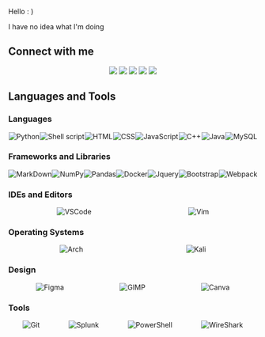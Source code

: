 Hello : )

I have no idea what I'm doing

## Connect with me

<p align="center">
  <a href="https://www.linkedin.com/in/srivathsannayak/" alt="LinkedIn"><img src="https://img.shields.io/badge/linkedin-%230077B5.svg?style=for-the-badge&logo=linkedin&logoColor=white"></a>
  <a href="https://tryhackme.com/p/svheartvsnares" alt="TryHackMe"><img src="https://img.shields.io/badge/tryhackme-%23212C42.svg?&style=for-the-badge&logo=tryhackme&logoColor=white"></a>
  <a href="https://github.com/SrivathsanNayak" alt="GitHub"><img src="https://img.shields.io/badge/github-%100000.svg?&style=for-the-badge&logo=github&logoColor=white"></a>
  <a href="https://leetcode.com/user5496I/" alt="LeetCode"><img src="https://img.shields.io/badge/leetcode-%23000000.svg?&style=for-the-badge&logo=leetcode&logoColor=yellow"></a>
  <a href="https://www.codewars.com/users/svheartvsnares" alt="Codewars"><img src="https://img.shields.io/badge/codewars-B1361E.svg?&style=for-the-badge&logo=codewars&logoColor=grey"></a>
</p>

## Languages and Tools

### Languages

<div style="display: flex; justify-content: space-around;">
<img src="https://img.shields.io/badge/python-3670A0?style=for-the-badge&logo=python&logoColor=ffdd54" alt="Python">
<img src="https://img.shields.io/badge/shell_script-%23121011.svg?style=for-the-badge&logo=gnu-bash&logoColor=white" alt="Shell script">
<img src="https://img.shields.io/badge/HTML5-E34F26?style=for-the-badge&logo=html5&logoColor=white" alt="HTML">
<img src="https://img.shields.io/badge/CSS3-1572B6?style=for-the-badge&logo=css3&logoColor=white" alt="CSS">
<img src="https://img.shields.io/badge/JavaScript-323330?style=for-the-badge&logo=javascript&logoColor=F7DF1E" alt="JavaScript">
<img src="https://img.shields.io/badge/C%2B%2B-00599C?style=for-the-badge&logo=c%2B%2B&logoColor=white" alt="C++">
<img src="https://img.shields.io/badge/Java-ED8B00?style=for-the-badge&logo=java&logoColor=white" alt="Java">
<img src="https://img.shields.io/badge/MySQL-00000F?style=for-the-badge&logo=mysql&logoColor=white" alt="MySQL">
</div>

### Frameworks and Libraries

<div style="display: flex; justify-content: space-around;">
<img src="https://img.shields.io/badge/markdown-%23000000.svg?style=for-the-badge&logo=markdown&logoColor=white" alt="MarkDown">
<img src="https://img.shields.io/badge/numpy-%23013243.svg?style=for-the-badge&logo=numpy&logoColor=white" alt="NumPy">
<img src="https://img.shields.io/badge/pandas-%23150458.svg?style=for-the-badge&logo=pandas&logoColor=white" alt="Pandas">
<img src="https://img.shields.io/badge/Docker-2CA5E0?style=for-the-badge&logo=docker&logoColor=white" alt="Docker">
<img src="https://img.shields.io/badge/jQuery-0769AD?style=for-the-badge&logo=jquery&logoColor=white" alt="Jquery">
<img src="https://img.shields.io/badge/bootstrap-%23563D7C.svg?style=for-the-badge&logo=bootstrap&logoColor=white" alt="Bootstrap">
<img src="https://img.shields.io/badge/webpack-%238DD6F9.svg?style=for-the-badge&logo=webpack&logoColor=black" alt="Webpack">
</div>

### IDEs and Editors

<div style="display: flex; justify-content: space-around;">
<img src="https://img.shields.io/badge/Visual_Studio_Code-0078D4?style=for-the-badge&logo=visual%20studio%20code&logoColor=white" alt="VSCode">
<img src="https://img.shields.io/badge/VIM-%2311AB00.svg?&style=for-the-badge&logo=vim&logoColor=white" alt="Vim">
</div>

### Operating Systems

<div style="display: flex; justify-content: space-around;">
<img src="https://img.shields.io/badge/Arch%20Linux-1793D1?logo=arch-linux&logoColor=fff&style=for-the-badge" alt="Arch">
<img src="https://img.shields.io/badge/Kali-557C94?style=for-the-badge&logo=kalilinux&logoColor=white" alt="Kali">
</div>

### Design

<div style="display: flex; justify-content: space-around;">
<img src="https://img.shields.io/badge/figma-%23F24E1E.svg?style=for-the-badge&logo=figma&logoColor=white" alt="Figma">
<img src="https://img.shields.io/badge/Gimp-5C5543?style=for-the-badge&logo=gimp&logoColor=FFFFFF" alt="GIMP">
<img src="https://img.shields.io/badge/Canva-%2300C4CC.svg?&style=for-the-badge&logo=Canva&logoColor=white" alt="Canva">
</div>

### Tools

<div style="display: flex; justify-content: space-around;">
<img src="https://img.shields.io/badge/git-%23F05033.svg?style=for-the-badge&logo=git&logoColor=white" alt="Git">
<img src="https://img.shields.io/badge/splunk-%23000000.svg?style=for-the-badge&logo=splunk&logoColor=white" alt="Splunk">
<img src="https://img.shields.io/badge/powershell-5391FE?style=for-the-badge&logo=powershell&logoColor=white" alt="PowerShell">
<img src="https://img.shields.io/badge/Wireshark-5391FE?style=for-the-badge&logo=wireshark&logoColor=white" alt="WireShark">
</div>
